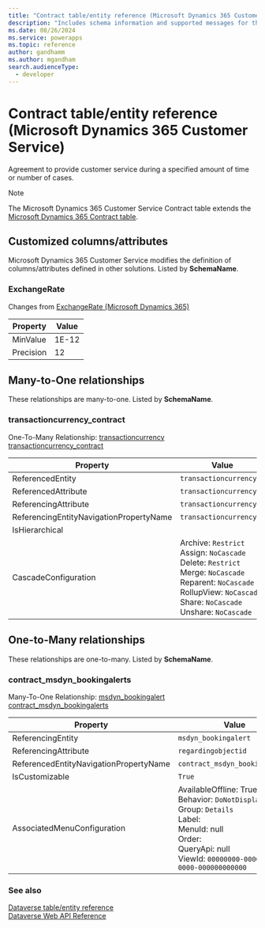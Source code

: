 ```yaml
---
title: "Contract table/entity reference (Microsoft Dynamics 365 Customer Service)"
description: "Includes schema information and supported messages for the Contract table/entity with Microsoft Dynamics 365 Customer Service."
ms.date: 08/26/2024
ms.service: powerapps
ms.topic: reference
author: gandhamm
ms.author: mgandham
search.audienceType: 
  - developer
---
```


# Contract table/entity reference (Microsoft Dynamics 365 Customer Service)

Agreement to provide customer service during a specified amount of time or number of cases.

> [!NOTE]
> The Microsoft Dynamics 365 Customer Service Contract table extends the [Microsoft Dynamics 365 Contract table](/dynamics365/developer/entities/contract).



## Customized columns/attributes

Microsoft Dynamics 365 Customer Service modifies the definition of columns/attributes defined in other solutions. Listed by **SchemaName**.

### <a name="BKMK_ExchangeRate"></a> ExchangeRate

Changes from [ExchangeRate (Microsoft Dynamics 365)](/dynamics365/developer/entities/contract#BKMK_ExchangeRate)

|Property|Value|
|---|---|
|MinValue|1E-12|
|Precision|12|


## Many-to-One relationships

These relationships are many-to-one. Listed by **SchemaName**.

### <a name="BKMK_transactioncurrency_contract"></a> transactioncurrency_contract

One-To-Many Relationship: [transactioncurrency transactioncurrency_contract](transactioncurrency.md#BKMK_transactioncurrency_contract)

|Property|Value|
|---|---|
|ReferencedEntity|`transactioncurrency`|
|ReferencedAttribute|`transactioncurrencyid`|
|ReferencingAttribute|`transactioncurrencyid`|
|ReferencingEntityNavigationPropertyName|`transactioncurrencyid`|
|IsHierarchical||
|CascadeConfiguration|Archive: `Restrict`<br />Assign: `NoCascade`<br />Delete: `Restrict`<br />Merge: `NoCascade`<br />Reparent: `NoCascade`<br />RollupView: `NoCascade`<br />Share: `NoCascade`<br />Unshare: `NoCascade`|


## One-to-Many relationships

These relationships are one-to-many. Listed by **SchemaName**.

### <a name="BKMK_contract_msdyn_bookingalerts"></a> contract_msdyn_bookingalerts

Many-To-One Relationship: [msdyn_bookingalert contract_msdyn_bookingalerts](msdyn_bookingalert.md#BKMK_contract_msdyn_bookingalerts)

|Property|Value|
|---|---|
|ReferencingEntity|`msdyn_bookingalert`|
|ReferencingAttribute|`regardingobjectid`|
|ReferencedEntityNavigationPropertyName|`contract_msdyn_bookingalerts`|
|IsCustomizable|`True`|
|AssociatedMenuConfiguration|AvailableOffline: True<br />Behavior: `DoNotDisplay`<br />Group: `Details`<br />Label: <br />MenuId: null<br />Order: <br />QueryApi: null<br />ViewId: `00000000-0000-0000-0000-000000000000`|



### See also

[Dataverse table/entity reference](../about-entity-reference.md)  
[Dataverse Web API Reference](/power-apps/developer/data-platform/webapi/reference/about)   

